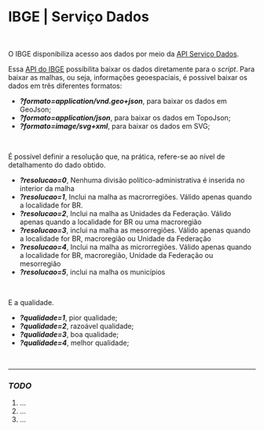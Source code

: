# IBGE | Serviço Dados

<br>

O IBGE disponibiliza acesso aos dados por meio da [API Serviço Dados](https://servicodados.ibge.gov.br/api/docs).

Essa [API do IBGE](https://servicodados.ibge.gov.br) possibilita baixar os dados diretamente para o _script_. Para baixar as malhas, ou seja, informações geoespaciais, é possivel baixar os dados em três diferentes formatos:
- **_?formato=application/vnd.geo+json_**, para baixar os dados em GeoJson;
- **_?formato=application/json_**, para baixar os dados em TopoJson;
- **_?formato=image/svg+xml_**, para baixar os dados em SVG;

<br>

É possível definir a resolução que, na prática, refere-se ao nível de detalhamento do dado obtido.
- **_?resolucao=0_**, Nenhuma divisão político-administrativa é inserida no interior da malha
- **_?resolucao=1_**, Inclui na malha as macrorregiões. Válido apenas quando a localidade for BR.
- **_?resolucao=2_**, Inclui na malha as Unidades da Federação. Válido apenas quando a localidade for BR ou uma macroregião
- **_?resolucao=3_**, inclui na malha as mesorregiões. Válido apenas quando a localidade for BR, macroregião ou Unidade da Federação
- **_?resolucao=4_**, Inclui na malha as microrregiões. Válido apenas quando a localidade for BR, macroregião, Unidade da Federação ou mesorregião
- **_?resolucao=5_**, inclui na malha os municípios

<br>

E a qualidade.
- **_?qualidade=1_**, pior qualidade;
- **_?qualidade=2_**, razoável qualidade;
- **_?qualidade=3_**, boa qualidade;
- **_?qualidade=4_**, melhor qualidade;

<br>

-----

### *TODO*

1. ...
2. ...
3. ...

